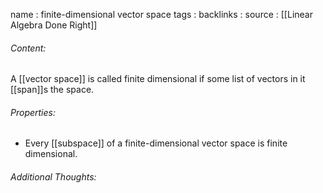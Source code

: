 name : finite-dimensional vector space
tags : 
backlinks : 
source : [[Linear Algebra Done Right]]

###### Content:
A [[vector space]] is called finite dimensional if some list of vectors in it [[span]]s the space.

###### Properties:
- Every [[subspace]] of a finite-dimensional vector space is finite dimensional.

###### Additional Thoughts:
